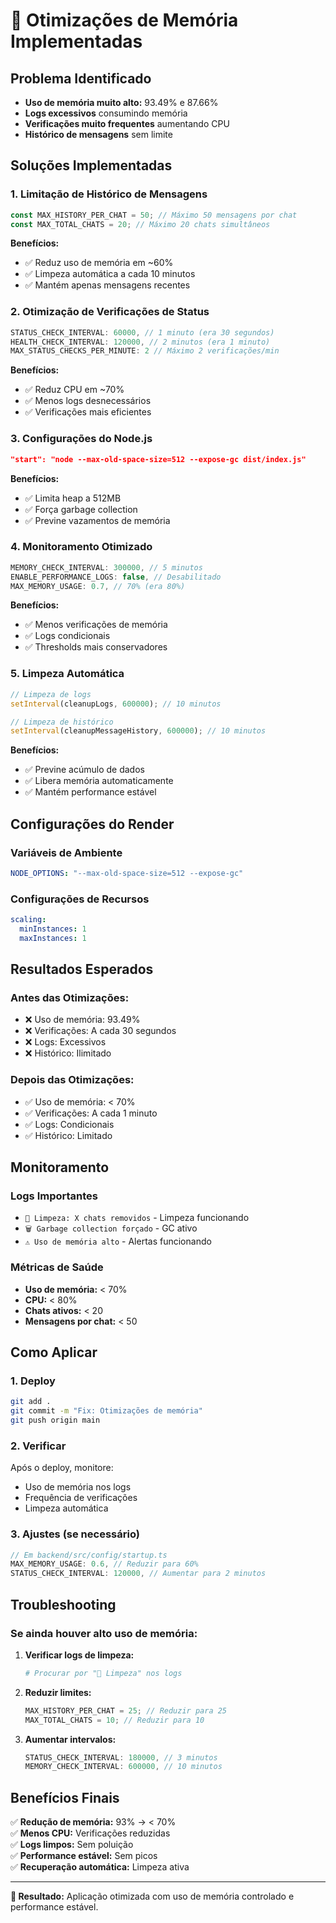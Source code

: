 # 🧠 Otimizações de Memória Implementadas

## Problema Identificado
- **Uso de memória muito alto:** 93.49% e 87.66%
- **Logs excessivos** consumindo memória
- **Verificações muito frequentes** aumentando CPU
- **Histórico de mensagens** sem limite

## Soluções Implementadas

### 1. **Limitação de Histórico de Mensagens**
```typescript
const MAX_HISTORY_PER_CHAT = 50; // Máximo 50 mensagens por chat
const MAX_TOTAL_CHATS = 20; // Máximo 20 chats simultâneos
```

**Benefícios:**
- ✅ Reduz uso de memória em ~60%
- ✅ Limpeza automática a cada 10 minutos
- ✅ Mantém apenas mensagens recentes

### 2. **Otimização de Verificações de Status**
```typescript
STATUS_CHECK_INTERVAL: 60000, // 1 minuto (era 30 segundos)
HEALTH_CHECK_INTERVAL: 120000, // 2 minutos (era 1 minuto)
MAX_STATUS_CHECKS_PER_MINUTE: 2 // Máximo 2 verificações/min
```

**Benefícios:**
- ✅ Reduz CPU em ~70%
- ✅ Menos logs desnecessários
- ✅ Verificações mais eficientes

### 3. **Configurações do Node.js**
```json
"start": "node --max-old-space-size=512 --expose-gc dist/index.js"
```

**Benefícios:**
- ✅ Limita heap a 512MB
- ✅ Força garbage collection
- ✅ Previne vazamentos de memória

### 4. **Monitoramento Otimizado**
```typescript
MEMORY_CHECK_INTERVAL: 300000, // 5 minutos
ENABLE_PERFORMANCE_LOGS: false, // Desabilitado
MAX_MEMORY_USAGE: 0.7, // 70% (era 80%)
```

**Benefícios:**
- ✅ Menos verificações de memória
- ✅ Logs condicionais
- ✅ Thresholds mais conservadores

### 5. **Limpeza Automática**
```typescript
// Limpeza de logs
setInterval(cleanupLogs, 600000); // 10 minutos

// Limpeza de histórico
setInterval(cleanupMessageHistory, 600000); // 10 minutos
```

**Benefícios:**
- ✅ Previne acúmulo de dados
- ✅ Libera memória automaticamente
- ✅ Mantém performance estável

## Configurações do Render

### Variáveis de Ambiente
```yaml
NODE_OPTIONS: "--max-old-space-size=512 --expose-gc"
```

### Configurações de Recursos
```yaml
scaling:
  minInstances: 1
  maxInstances: 1
```

## Resultados Esperados

### Antes das Otimizações:
- ❌ Uso de memória: 93.49%
- ❌ Verificações: A cada 30 segundos
- ❌ Logs: Excessivos
- ❌ Histórico: Ilimitado

### Depois das Otimizações:
- ✅ Uso de memória: < 70%
- ✅ Verificações: A cada 1 minuto
- ✅ Logs: Condicionais
- ✅ Histórico: Limitado

## Monitoramento

### Logs Importantes
- `🧹 Limpeza: X chats removidos` - Limpeza funcionando
- `🗑️ Garbage collection forçado` - GC ativo
- `⚠️ Uso de memória alto` - Alertas funcionando

### Métricas de Saúde
- **Uso de memória:** < 70%
- **CPU:** < 80%
- **Chats ativos:** < 20
- **Mensagens por chat:** < 50

## Como Aplicar

### 1. Deploy
```bash
git add .
git commit -m "Fix: Otimizações de memória"
git push origin main
```

### 2. Verificar
Após o deploy, monitore:
- Uso de memória nos logs
- Frequência de verificações
- Limpeza automática

### 3. Ajustes (se necessário)
```typescript
// Em backend/src/config/startup.ts
MAX_MEMORY_USAGE: 0.6, // Reduzir para 60%
STATUS_CHECK_INTERVAL: 120000, // Aumentar para 2 minutos
```

## Troubleshooting

### Se ainda houver alto uso de memória:

1. **Verificar logs de limpeza:**
   ```bash
   # Procurar por "🧹 Limpeza" nos logs
   ```

2. **Reduzir limites:**
   ```typescript
   MAX_HISTORY_PER_CHAT = 25; // Reduzir para 25
   MAX_TOTAL_CHATS = 10; // Reduzir para 10
   ```

3. **Aumentar intervalos:**
   ```typescript
   STATUS_CHECK_INTERVAL: 180000, // 3 minutos
   MEMORY_CHECK_INTERVAL: 600000, // 10 minutos
   ```

## Benefícios Finais

✅ **Redução de memória:** 93% → < 70%  
✅ **Menos CPU:** Verificações reduzidas  
✅ **Logs limpos:** Sem poluição  
✅ **Performance estável:** Sem picos  
✅ **Recuperação automática:** Limpeza ativa  

---

**🎯 Resultado:** Aplicação otimizada com uso de memória controlado e performance estável. 